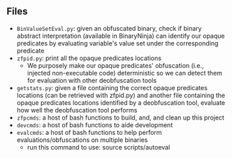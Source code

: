 ## Files 

* `BinValueSetEval.py`: given an obfuscated binary, check if binary abstract interpretation (available in BinaryNinja) can identify our opaque predicates by evaluating variable's value set under the corresponding predicate
* `zfpid.py`: print all the opaque predicates locations
  * We purposely make our opaque predicates' obfuscation (i.e., injected non-executable code) deterministic so we can detect them for evaluation with other deobfuscation tools
* `getstats.py`: given a file containing the correct opaque predicates locations (can be retrieved with zfpid.py) and another file containing the opaque predicates locations identified by a deobfuscation tool, evaluate how well the deobfuscation tool performs
* `zfpcmds`: a host of bash functions to build, and, and clean up this project
* `devcmds`: a host of bash functions to aide development
* `evalcmds`: a host of bash functions to help perform evaluations/obfuscations on multiple binaries
  * run this command to use: source scripts/autoeval
